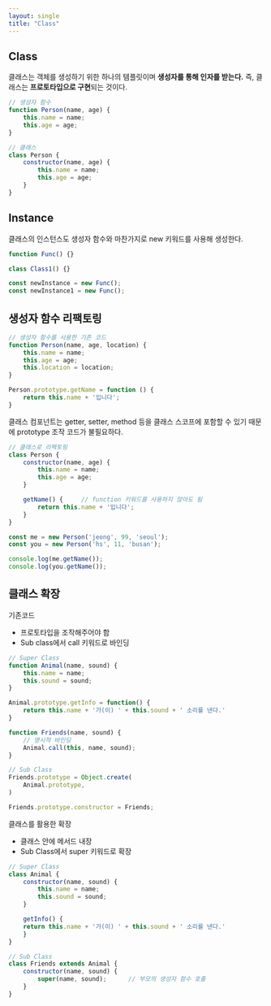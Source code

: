```yaml
---
layout: single
title: "Class"
---
```


## Class

클래스는 객체를 생성하기 위한 하나의 템플릿이며 **생성자를 통해 인자를 받는다.** 즉, 클래스는 **프로토타입으로 구현**되는 것이다.

```js
// 생성자 함수
function Person(name, age) {
    this.name = name;
    this.age = age;
}

// 클래스
class Person {
    constructor(name, age) {
        this.name = name;
        this.age = age;
    }
}
```

## Instance

클래스의 인스턴스도 생성자 함수와 마찬가지로 new 키워드를 사용해 생성한다.

```js
function Func() {}

class Class1() {}

const newInstance = new Func();
const newInstance1 = new Func();
```

## 생성자 함수 리팩토링

```js
// 생성자 함수를 사용한 기존 코드
function Person(name, age, location) {
    this.name = name;
    this.age = age;
    this.location = location;
}

Person.prototype.getName = function () {
    return this.name + '입니다';
}
```

클래스 컴포넌트는 getter, setter, method 등을 클래스 스코프에 포함할 수 있기 때문에 prototype 조작 코드가 불필요하다.

```js
// 클래스로 리팩토링
class Person {
    constructor(name, age) {
        this.name = name;
        this.age = age;
    }

    getName() {     // function 키워드를 사용하지 않아도 됨
        return this.name + '입니다';
    }
}

const me = new Person('jeong', 99, 'seoul');
const you = new Person('hs', 11, 'busan');

console.log(me.getName());
console.log(you.getName());
```

## 클래스 확장

기존코드
- 프로토타입을 조작해주어야 함
- Sub class에서 call 키워드로 바인딩

```js
// Super Class
function Animal(name, sound) {
    this.name = name;
    this.sound = sound;
}

Animal.prototype.getInfo = function() {
    return this.name + '가(이) ' + this.sound + ' 소리를 낸다.'
}

function Friends(name, sound) {
    // 명시적 바인딩
    Animal.call(this, name, sound);
}

// Sub Class
Friends.prototype = Object.create(
    Animal.prototype,
)

Friends.prototype.constructor = Friends;
```

클래스를 활용한 확장
- 클래스 안에 메서드 내장
- Sub Class에서 super 키워드로 확장

```js
// Super Class
class Animal {
    constructor(name, sound) {
        this.name = name;
        this.sound = sound;
    }

    getInfo() {
    return this.name + '가(이) ' + this.sound + ' 소리를 낸다.'
    }
}

// Sub Class
class Friends extends Animal {
    constructor(name, sound) {
        super(name, sound);      // 부모의 생성자 함수 호출
    }
}
```